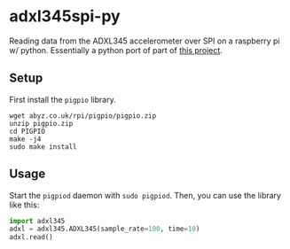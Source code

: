 # adxl345spi-py
Reading data from the ADXL345 accelerometer over SPI on a raspberry pi w/ python. 
Essentially a python port of part of [this project](https://github.com/nagimov/adxl345spi).

## Setup
First install the `pigpio` library.
```
wget abyz.co.uk/rpi/pigpio/pigpio.zip
unzip pigpio.zip
cd PIGPIO
make -j4
sudo make install
```
## Usage
Start the `pigpiod` daemon with `sudo pigpiod`. Then, you can use the library like this:
```python
import adxl345
adxl = adxl345.ADXL345(sample_rate=100, time=10)
adxl.read()
```



